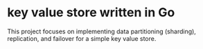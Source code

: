 ﻿# key value store written in Go
 
This project focuses on implementing data partitioning (sharding), replication, and failover for a simple key value store.
